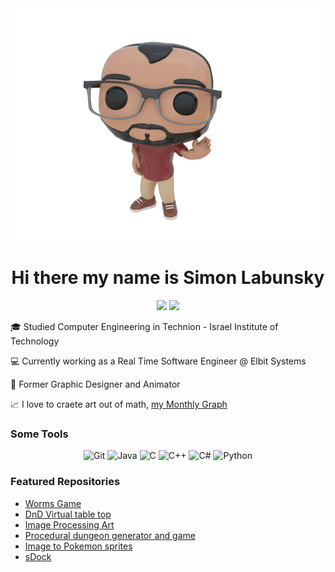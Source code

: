 <div align="center">
    <img align="center" src="pics\anim.gif"/>
    <br>
    <h1 align="center">Hi there my name is Simon Labunsky</h1>
</div>

<div align="center">
<a href="mailto:simelav24@gmail.com"><img src="https://img.shields.io/badge/Gmail-D14836?style=for-the-badge&logo=gmail&logoColor=white"></a>
<a href="https://www.linkedin.com/in/simon-labunsky/"><img src="https://img.shields.io/badge/LinkedIn-0077B5?style=for-the-badge&logo=linkedin&logoColor=white"></a>
</div>

🎓 Studied Computer Engineering in Technion - Israel Institute of Technology

💻 Currently working as a Real Time Software Engineer @ Elbit Systems

🎨 Former Graphic Designer and Animator

📈 I love to craete art out of math, [my Monthly Graph](https://www.desmos.com/calculator/2af9u3xucl)

### Some Tools

<div align="center">
	<img width="50" src="https://user-images.githubusercontent.com/25181517/192108372-f71d70ac-7ae6-4c0d-8395-51d8870c2ef0.png" alt="Git" title="Git"/>
	<img width="50" src="https://user-images.githubusercontent.com/25181517/117201156-9a724800-adec-11eb-9a9d-3cd0f67da4bc.png" alt="Java" title="Java"/>
	<img width="50" src="https://user-images.githubusercontent.com/25181517/192106070-46255bcf-65e6-4c6b-a296-bf8d0d8fb2a7.png" alt="C" title="C"/>
	<img width="50" src="https://user-images.githubusercontent.com/25181517/192106073-90fffafe-3562-4ff9-a37e-c77a2da0ff58.png" alt="C++" title="C++"/>
	<img width="50" src="https://user-images.githubusercontent.com/25181517/121405384-444d7300-c95d-11eb-959f-913020d3bf90.png" alt="C#" title="C#"/>
	<img width="50" src="https://user-images.githubusercontent.com/25181517/183423507-c056a6f9-1ba8-4312-a350-19bcbc5a8697.png" alt="Python" title="Python"/>
</div>

### Featured Repositories

* [Worms Game](https://github.com/simonlav24/wormsGame)
* [DnD Virtual table top](https://github.com/shahafashash/dnd-vtt)
* [Image Processing Art](https://github.com/simonlav24/ImageProcessingArt)
* [Procedural dungeon generator and game](https://github.com/simonlav24/Dungeon-Game)
* [Image to Pokemon sprites](https://github.com/simonlav24/image-to-pokemon-sprites-collage)
* [sDock](https://github.com/simonlav24/sDock)
